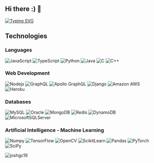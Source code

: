 ## Hi there :) 👋

[![Typing SVG](https://readme-typing-svg.demolab.com?font=Roboto&duration=2000&pause=100&color=5BF780&multiline=true&random=false&width=550&height=80&lines=Joshua+Gamboa;Computer+Engineering+Undergraduate+%7C+Research+Assistant;AI+%7C+Machine+Learning+%7C+Data+Science)](https://github.com/joshgc19)
##  Technologies

### Languages
![JavaScript](https://img.shields.io/badge/-JavaScript-323330?style=flat&logo=javascript&logoColor=F7DF1E)
![TypeScript](https://img.shields.io/badge/TypeScript-007ACC?style=flat&logo=typescript&logoColor=white)
![Python](https://img.shields.io/badge/-Python-3776ab?style=flat&logo=Python&logoColor=F7DF1E)
![Java](https://img.shields.io/badge/-java-E34A86?style=flat&logo=openjdk)
![C](https://img.shields.io/badge/-C-00599C?style=flat&logo=c)
![C++](https://img.shields.io/badge/-C++-00599C?style=flat&logo=c%2B%2B)

### Web Development
![Nodejs](https://img.shields.io/badge/-Nodejs-43853D?style=flat&logo=Node.js&logoColor=black)
![GraphQL](https://img.shields.io/badge/-GraphQL-E10098?style=flat&logo=graphql)
![Apollo GraphQL](https://img.shields.io/badge/-Apollo%20GraphQL-311C87?style=flat&logo=apollo-graphql)
![Django](https://img.shields.io/badge/-Django-%234ea94b?style=flat&logo=django)
![Amazon AWS](https://img.shields.io/badge/Amazon%20AWS-232F3E?style=flat&logo=amazon-aws)
![Heroku](https://img.shields.io/badge/-Heroku-430098?style=flat&logo=heroku)

### Databases
![MySQL](https://img.shields.io/badge/-MySQL-005C84?style=flat&logo=mysql&logoColor=white)
![Oracle](https://img.shields.io/badge/-Oracle-F80000?style=flat&logo=oracle&logoColor=white)
![MongoDB](https://img.shields.io/badge/-MongoDB-%234ea94b?style=flat&logo=mongodb&logoColor=white)
![Redis](https://img.shields.io/badge/-Redis-DC382D?style=flat&logo=Redis&logoColor=white)
![DynamoDB](https://img.shields.io/badge/-DynamoDB-4053D6?style=flat&logo=amazondynamodb&logoColor=white)
![MicrosoftSQLServer](https://img.shields.io/badge/Microsoft%20SQL%20Server-005C84?style=flat&logo=microsoft%20sql%20server&logoColor=white)

### Artificial Intelligence - Machine Learning
![Numpy](https://img.shields.io/badge/-Numpy-013243?style=flat&logo=numpy&logoColor=white)
![TensorFlow](https://img.shields.io/badge/-TensorFlow-FF6F00?style=flat&logo=tensorflow&logoColor=white)
![OpenCV](https://img.shields.io/badge/-OpenCV-5C3EE8?style=flat&logo=opencv&logoColor=white)
![ScikitLearn](https://img.shields.io/badge/-ScikitLearn-F7931E?style=flat&logo=scikitlearn&logoColor=white)
![Pandas](https://img.shields.io/badge/-Pandas-150458?style=flat&logo=pandas&logoColor=white)
![PyTorch](https://img.shields.io/badge/-PyTorch-EE4C2C?style=flat&logo=pytorch&logoColor=white)
![SciPy](https://img.shields.io/badge/-SciPy-8CAAE6?style=flat&logo=scipy&logoColor=white)


<p><img src="https://github-readme-streak-stats.herokuapp.com/?user=joshgc19&" alt="joshgc19" /></p>


[//]: # (<a href="https://github.com/ryo-ma/github-profile-trophy"><img src="https://github-profile-trophy.vercel.app/?username=joshgc19" alt="joshgc19" /></a>)

